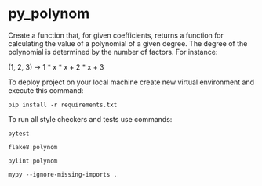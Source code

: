 # py_polynom

Create a function that, for given coefficients, returns a function for calculating the value of a polynomial of a given degree. 
The degree of the polynomial is determined by the number of factors.
For instance:

(1, 2, 3) -> 1 * x * x + 2 * x + 3

To deploy project on your local machine create new virtual environment and execute this command:

`pip install -r requirements.txt`

To run all style checkers and tests use commands:

`pytest `

`flake8 polynom`

`pylint polynom`

`mypy --ignore-missing-imports .`
